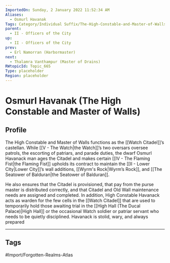 ```yaml
---
ImportedOn: Sunday, 2 January 2022 11:52:34 AM
Aliases:
  - Osmurl Havanak
Tags: Category/Individual Suffix/The-High-Constable-and-Master-of-Walls
parent:
  - II - Officers of the City
up:
  - II - Officers of the City
prev:
  - Erl Namorran (Harbormaster)
next:
  - Thalamra Vanthampur (Master of Drains)
RWtopicId: Topic_665
Type: placeholder
Region: placeholder
---
```

# Osmurl Havanak (The High Constable and Master of Walls)
## Profile
The High Constable and Master of Walls functions as the [[Watch Citadel]]’s castellan. While [[V - The Watch|the Watch]]’s two oversars oversee patrols, the escorting of patriars, and parade duties, the dwarf Osmurl Havanack man ages the Citadel and makes certain [[IV - The Flaming Fist|the Flaming Fist]] upholds its contract to maintain the [[II - Lower City|Lower City]]’s wall additions, [[Wyrm's Rock|Wyrm’s Rock]], and [[The Seatower of Balduran|the Seatower of Balduran]].

He also ensures that the Citadel is provisioned, that pay from the purse master is distributed correctly, and that Citadel and Old Wall maintenance needs are assigned and completed. In addition, High Constable Havanack acts as warden for the few cells in the [[Watch Citadel]] that are used to temporarily hold those awaiting trial in the [[High Hall (The Ducal Palace)|High Hall]] or the occasional Watch soldier or patriar servant who needs to be quietly disciplined. Havanack is stolid, wary, and always prepared


---
## Tags
#Import/Forgotten-Realms-Atlas

